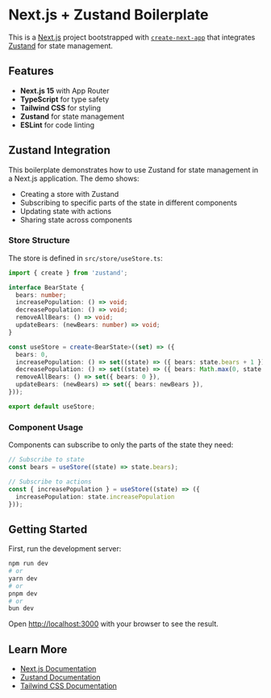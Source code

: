 # Next.js + Zustand Boilerplate

This is a [Next.js](https://nextjs.org) project bootstrapped with [`create-next-app`](https://nextjs.org/docs/app/api-reference/cli/create-next-app) that integrates [Zustand](https://zustand.docs.pmnd.rs/) for state management.

## Features

- **Next.js 15** with App Router
- **TypeScript** for type safety
- **Tailwind CSS** for styling
- **Zustand** for state management
- **ESLint** for code linting

## Zustand Integration

This boilerplate demonstrates how to use Zustand for state management in a Next.js application. The demo shows:

- Creating a store with Zustand
- Subscribing to specific parts of the state in different components
- Updating state with actions
- Sharing state across components

### Store Structure

The store is defined in `src/store/useStore.ts`:

```typescript
import { create } from 'zustand';

interface BearState {
  bears: number;
  increasePopulation: () => void;
  decreasePopulation: () => void;
  removeAllBears: () => void;
  updateBears: (newBears: number) => void;
}

const useStore = create<BearState>((set) => ({
  bears: 0,
  increasePopulation: () => set((state) => ({ bears: state.bears + 1 })),
  decreasePopulation: () => set((state) => ({ bears: Math.max(0, state.bears - 1) })),
  removeAllBears: () => set({ bears: 0 }),
  updateBears: (newBears) => set({ bears: newBears }),
}));

export default useStore;
```

### Component Usage

Components can subscribe to only the parts of the state they need:

```typescript
// Subscribe to state
const bears = useStore((state) => state.bears);

// Subscribe to actions
const { increasePopulation } = useStore((state) => ({
  increasePopulation: state.increasePopulation
}));
```

## Getting Started

First, run the development server:

```bash
npm run dev
# or
yarn dev
# or
pnpm dev
# or
bun dev
```

Open [http://localhost:3000](http://localhost:3000) with your browser to see the result.

## Learn More

- [Next.js Documentation](https://nextjs.org/docs)
- [Zustand Documentation](https://zustand.docs.pmnd.rs/)
- [Tailwind CSS Documentation](https://tailwindcss.com/docs)
